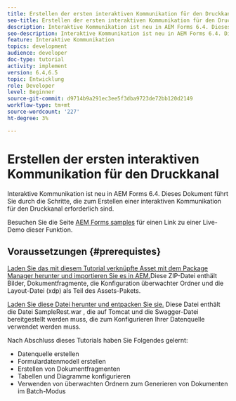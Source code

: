 ```yaml
---
title: Erstellen der ersten interaktiven Kommunikation für den Druckkanal
seo-title: Erstellen der ersten interaktiven Kommunikation für den Druckkanal
description: Interaktive Kommunikation ist neu in AEM Forms 6.4. Dieses Dokument führt Sie durch die Schritte, die zum Erstellen einer interaktiven Kommunikation für den Druckkanal erforderlich sind.
seo-description: Interaktive Kommunikation ist neu in AEM Forms 6.4. Dieses Dokument führt Sie durch die Schritte, die zum Erstellen einer interaktiven Kommunikation für den Druckkanal erforderlich sind.
feature: Interaktive Kommunikation
topics: development
audience: developer
doc-type: tutorial
activity: implement
version: 6.4,6.5
topic: Entwicklung
role: Developer
level: Beginner
source-git-commit: d9714b9a291ec3ee5f3dba9723de72bb120d2149
workflow-type: tm+mt
source-wordcount: '227'
ht-degree: 3%

---
```



# Erstellen der ersten interaktiven Kommunikation für den Druckkanal

Interaktive Kommunikation ist neu in AEM Forms 6.4. Dieses Dokument führt Sie durch die Schritte, die zum Erstellen einer interaktiven Kommunikation für den Druckkanal erforderlich sind.

Besuchen Sie die Seite [AEM Forms samples](https://forms.enablementadobe.com/content/samples/samples.html?query=0) für einen Link zu einer Live-Demo dieser Funktion.

## Voraussetzungen {#prerequistes}

[Laden Sie das mit diesem Tutorial verknüpfte Asset mit dem Package Manager herunter und importieren Sie es in AEM.](assets/gettingstartedassets.zip)Diese ZIP-Datei enthält Bilder, Dokumentfragmente, die Konfiguration überwachter Ordner und die Layout-Datei (xdp) als Teil des Assets-Pakets.

[Laden Sie diese Datei herunter und entpacken Sie sie.](assets/warfileandswaggerfile.zip) Diese Datei enthält die Datei SampleRest.war , die auf Tomcat und die Swagger-Datei bereitgestellt werden muss, die zum Konfigurieren Ihrer Datenquelle verwendet werden muss.

Nach Abschluss dieses Tutorials haben Sie Folgendes gelernt:

* Datenquelle erstellen
* Formulardatenmodell erstellen
* Erstellen von Dokumentfragmenten
* Tabellen und Diagramme konfigurieren
* Verwenden von überwachten Ordnern zum Generieren von Dokumenten im Batch-Modus

